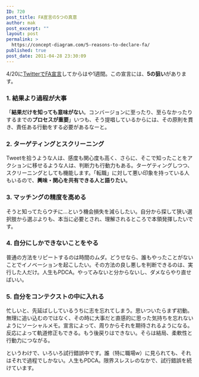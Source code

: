 ```yaml
---
ID: 720
post_title: FA宣言の5つの真意
author: mak
post_excerpt: ""
layout: post
permalink: >
  https://concept-diagram.com/5-reasons-to-declare-fa/
published: true
post_date: 2011-04-28 23:30:09
---
```

4/20に<a href="http://twitter.com/#!/mak00s/status/60534222477201408" target="_self">TwitterでFA宣言</a>してからはや1週間。この宣言には、<b>5の狙い</b>があります。
<h3>1. 結果より過程が大事</h3>
「<b>結果だけを知っても意味がない</b>。コンバージョンに至ったり、至らなかったりするまでの<b>プロセスが重要</b>」いつも、そう提唱しているからには、その原則を貫き、責任ある行動をする必要があるなーと。
<h3>2. ターゲティングとスクリーニング</h3>
Tweetを拾うような人は、感度も関心度も高く、さらに、そこで知ったことをアクションに移せるような人は、判断力も行動力もある。ターゲティングしつつ、スクリーニングとしても機能します。「転職」に対して悪い印象を持っている人もいるので、<b>興味・関心を共有できる人と語りたい</b>。
<h3>3. マッチングの精度を高める</h3>
そうと知ってたらウチに...という機会損失を減らしたい。自分から探して狭い選択肢から選ぶよりも、本当に必要とされ、理解されるところで本領発揮したいです。
<h3>4. 自分にしかできないことをやる</h3>
普通の方法をリピートするのは時間のムダ。どうせなら、誰もやったことがないことでイノベーションを起こしたい。その方法の良し悪しを判断できるのは、実行した人だけ。人生もPDCA。やってみないと分からないし、ダメならやり直せばいい。
<h3>5. 自分をコンテクストの中に入れる</h3>
忙しいと、先延ばししているうちに志を忘れてしまう。思いついたらまず初動。無理に追い込むのではなく、その時に大事だと直感的に思った気持ちを忘れないようにソーシャルメモ。宣言によって、周りからそれを期待されるようになる。反応によって軌道修正もできる。もう後戻りはできない。そらは結局、柔軟性と行動力につながる。

というわけで、いろいろ試行錯誤中です。誰（特に職場w）に見られても、それはそれで過程でしかない。人生もPDCA。限界スレスレのなかで、試行錯誤を続けています。